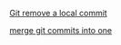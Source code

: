
[Git remove a local commit](http://stackoverflow.com/questions/5097456/throw-away-local-commits-in-git)  

[merge git commits into one](http://gitready.com/advanced/2009/02/10/squashing-commits-with-rebase.html)  
